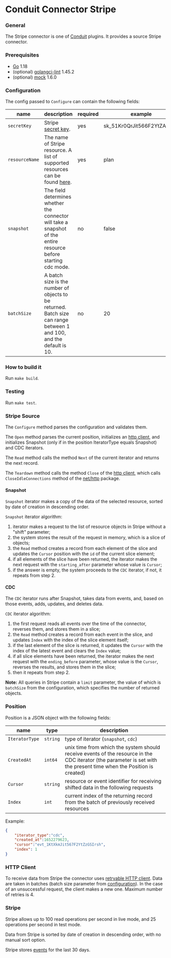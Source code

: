 # Conduit Connector Stripe

### General
The Stripe connector is one of [Conduit](https://github.com/ConduitIO/conduit) plugins. It provides a source Stripe connector.

### Prerequisites
- [Go](https://go.dev/) 1.18
- (optional) [golangci-lint](https://github.com/golangci/golangci-lint) 1.45.2
- (optional) [mock](https://github.com/golang/mock) 1.6.0

### Configuration
The config passed to `Configure` can contain the following fields:

| name           | description                                                                                                          | required | example                    |
|----------------|----------------------------------------------------------------------------------------------------------------------|----------|----------------------------|
| `secretKey`    | Stripe [secret key](https://dashboard.stripe.com/apikeys).                                                           | yes      | sk_51Kr0QrJit566F2YtZAwMlh |
| `resourceName` | The name of Stripe resource. A list of supported resources can be found [here](models/resources/README.md).          | yes      | plan                       |
| `snapshot`     | The field determines whether the connector will take a snapshot of the entire resource before starting cdc mode.     | no       | false                      |
| `batchSize`    | A batch size is the number of objects to be returned. Batch size can range between 1 and 100, and the default is 10. | no       | 20                         |

### How to build it
Run `make build`.

### Testing
Run `make test`.

### Stripe Source
The `Configure` method parses the configuration and validates them.

The `Open` method parses the current position, initializes an [http client](#http-client), and initializes Snapshot (only if in the position IteratorType equals Snapshot) and CDC iterators.

The `Read` method calls the method `Next` of the current iterator and returns the next record.

The `Teardown` method calls the method `Close` of the [http client](#http-client), which calls `CloseIdleConnections` method of the [net/http](https://pkg.go.dev/net/http) package.

#### Snapshot

`Snapshot` iterator makes a copy of the data of the selected resource, sorted by date of creation in descending order.

`Snapshot` iterator algorithm:
1. iterator makes a request to the list of resource objects in Stripe without a "shift" parameter;
2. the system stores the result of the request in memory, which is a slice of objects;
3. the `Read` method creates a record from each element of the slice and updates the `Cursor` position with the `id` of the current slice element;
4. if all elements of the slice have been returned, the iterator makes the next request with the `starting_after` parameter whose value is `Cursor`;
5. if the answer is empty, the system proceeds to the `CDC` iterator, if not, it repeats from step 2.

#### CDC

The `CDC` iterator runs after Snapshot, takes data from events, and, based on those events, adds, updates, and deletes data.

`CDC` iterator algorithm:
1. the first request reads all events over the time of the connector, reverses them, and stores them in a slice;
2. the `Read` method creates a record from each event in the slice, and updates `Index` with the index of the slice element itself; 
3. if the last element of the slice is returned, it updates the `Cursor` with the index of the latest event and clears the `Index` value;
4. if all slice elements have been returned, the iterator makes the next request with the `ending_before` parameter, whose value is the `Cursor`, reverses the results, and stores them in the slice;
5. then it repeats from step 2.

**Note:** All queries in Stripe contain a `limit` parameter, the value of which is `batchSize` from the configuration, which specifies the number of returned objects.

### Position
Position is a JSON object with the following fields:

| name            | type     | description                                                                                                                                                         | 
|-----------------|----------|---------------------------------------------------------------------------------------------------------------------------------------------------------------------|
| `IteratorType`  | `string` | type of iterator (`snapshot`, `cdc`)                                                                                                                                |
| `CreatedAt`     | `int64`  | unix time from which the system should receive events of the resource in the CDC iterator (the parameter is set with the present time when the Position is created) |
| `Cursor`        | `string` | resource or event identifier for receiving shifted data in the following requests                                                                                   |
| `Index`         | `int`    | current index of the returning record from the batch of previously received resources                                                                               |
Example:
```json
{
	"iterator_type":"cdc",
	"created_at":1652279623,
	"cursor":"evt_1KtXkmJit567F2YtZzGSIrsh",
	"index": 1
}
```

### HTTP Client
To receive data from Stripe the connector uses [retryable HTTP client](https://github.com/hashicorp/go-retryablehttp).
Data are taken in batches (batch size parameter from [configuration](#configuration)).
In the case of an unsuccessful request, the client makes a new one.
Maximum number of retries is 4.

### Stripe
Stripe allows up to 100 read operations per second in live mode, and 25 operations per second in test mode.

Data from Stripe is sorted by date of creation in descending order, with no manual sort option.

Stripe stores [events](https://api.stripe.com/v1/events) for the last 30 days.